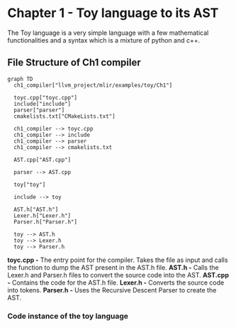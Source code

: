 # Chapter 1 - Toy language to its AST

The Toy language is a very simple language with a few mathematical functionalities and a syntax which is a mixture of python and c++.

## File Structure of Ch1 compiler

```mermaid
graph TD
  ch1_compiler["llvm_project/mlir/examples/toy/Ch1"]

  toyc.cpp["toyc.cpp"]
  include["include"]
  parser["parser"]
  cmakelists.txt["CMakeLists.txt"]

  ch1_compiler --> toyc.cpp
  ch1_compiler --> include
  ch1_compiler --> parser
  ch1_compiler --> cmakelists.txt

  AST.cpp["AST.cpp"]

  parser --> AST.cpp

  toy["toy"]

  include --> toy

  AST.h["AST.h"]
  Lexer.h["Lexer.h"]
  Parser.h["Parser.h"]

  toy --> AST.h
  toy --> Lexer.h
  toy --> Parser.h
```

**toyc.cpp -** The entry point for the compiler. Takes the file as input and calls the function to dump the AST present in the AST.h file. 
**AST.h -** Calls the Lexer.h and Parser.h files to convert the source code into the AST.
**AST.cpp -** Contains the code for the AST.h file.
**Lexer.h -** Converts the source code into tokens.
**Parser.h -** Uses the Recursive Descent Parser to create the AST.

### Code instance of the toy language 

```bash
```
